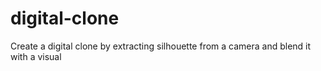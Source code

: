 # digital-clone
Create a digital clone by extracting silhouette from a camera and blend it with a visual
